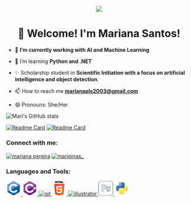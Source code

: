<p align="center">
  <img src="https://github.com/user-attachments/assets/bdb17cff-750f-45e8-a6ff-f26f2d76bd48" width="800" />
</p>
<h1 align="center"> 🧠 Welcome! I'm Mariana Santos!</h1>

- 🔭 **I’m currently working with AI and Machine Learning**

- 🌱 I’m learning **Python and .NET**

- ✨ Scholarship student in **Scientific Initiation with a focus on artificial intelligence and object detection**.

- 📫 How to reach me **marianapls2003@gmail.com**
  
- 😄 Pronouns: She/Her

![Mari's GitHub stats](https://github-readme-stats.vercel.app/api?username=MariPinas&hide=stars,issues,contribs&show_icons=true&theme=synthwave)

[![Readme Card](https://github-readme-stats.vercel.app/api/pin/?username=MariPinas&repo=MisteryDoors&theme=synthwave)](https://github.com/MariPinas/MisteryDoors.git) 
[![Readme Card](https://github-readme-stats.vercel.app/api/pin/?username=MariPinas&repo=ProjetoFinalPOO&theme=synthwave)](https://github.com/MariPinas/ProjetoFinalPOO.git)

<h3 align="left">Connect with me:</h3>
<p align="left">
<a href="https://linkedin.com/in/mariana pereira" target="blank"><img align="center" src="https://raw.githubusercontent.com/rahuldkjain/github-profile-readme-generator/master/src/images/icons/Social/linked-in-alt.svg" alt="mariana pereira" height="30" width="40" /></a>
<a href="https://instagram.com/maripinas_" target="blank"><img align="center" src="https://raw.githubusercontent.com/rahuldkjain/github-profile-readme-generator/master/src/images/icons/Social/instagram.svg" alt="maripinas_" height="30" width="40" /></a>
</p>

<h3 align="left">Languages and Tools:</h3>
<p align="left"> <a href="https://www.cprogramming.com/" target="_blank" rel="noreferrer"> <img src="https://raw.githubusercontent.com/devicons/devicon/master/icons/c/c-original.svg" alt="c" width="40" height="40"/> </a> <a href="https://www.w3schools.com/cpp/" target="_blank" rel="noreferrer"> <img src="https://raw.githubusercontent.com/devicons/devicon/master/icons/csharp/csharp-original.svg" alt="csharp" width="40" height="40"/> </a> <a href="https://git-scm.com/" target="_blank" rel="noreferrer"> <img src="https://www.vectorlogo.zone/logos/git-scm/git-scm-icon.svg" alt="git" width="40" height="40"/> </a> <a href="https://www.w3.org/html/" target="_blank" rel="noreferrer"> <img src="https://raw.githubusercontent.com/devicons/devicon/master/icons/html5/html5-original-wordmark.svg" alt="html5" width="40" height="40"/> </a> <a href="https://www.adobe.com/in/products/illustrator.html" target="_blank" rel="noreferrer"> <img src="https://www.vectorlogo.zone/logos/adobe_illustrator/adobe_illustrator-icon.svg" alt="illustrator" width="40" height="40"/> </a> <a href="https://www.photoshop.com/en" target="_blank" rel="noreferrer"> <img src="https://raw.githubusercontent.com/devicons/devicon/master/icons/photoshop/photoshop-line.svg" alt="photoshop" width="40" height="40"/> </a> <a href="https://www.python.org" target="_blank" rel="noreferrer"> <img src="https://raw.githubusercontent.com/devicons/devicon/master/icons/python/python-original.svg" alt="python" width="40" height="40"/> </a> </p>
